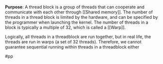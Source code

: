 **Purpose**: A thread block is a group of threads that can cooperate and communicate with each other through [[Shared memory]]. The number of threads in a thread block is limited by the hardware, and can be specified by the programmer when launching the kernel. The number of threads in a block is typically a multiple of 32, which is called a [[Warp]].

Logically, all threads in a threadblock are run together, but in real life, the threads are run in warps (a set of 32 threads). Therefore, we cannot guarantee sequential running within threads in a threadblock either

#pp